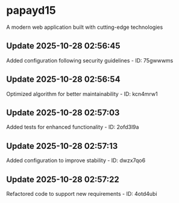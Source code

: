 # papayd15
A modern web application built with cutting-edge technologies

## Update 2025-10-28 02:56:45
Added configuration following security guidelines - ID: 75gwwwms


## Update 2025-10-28 02:56:54
Optimized algorithm for better maintainability - ID: kcn4mrw1


## Update 2025-10-28 02:57:03
Added tests for enhanced functionality - ID: 2ofd3l9a


## Update 2025-10-28 02:57:13
Added configuration to improve stability - ID: dwzx7qo6


## Update 2025-10-28 02:57:22
Refactored code to support new requirements - ID: 4otd4ubi

